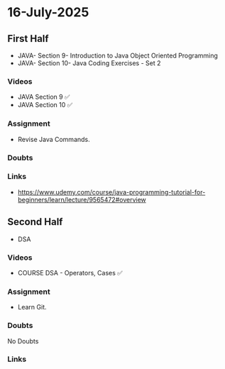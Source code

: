 # 16-July-2025

## First Half

- JAVA- Section 9- Introduction to Java Object Oriented Programming
- JAVA- Section 10- Java Coding Exercises - Set 2

### Videos

- JAVA Section 9 ✅
- JAVA Section 10 ✅

### Assignment

- Revise Java Commands.

### Doubts

### Links

- https://www.udemy.com/course/java-programming-tutorial-for-beginners/learn/lecture/9565472#overview

## Second Half

- DSA  

### Videos

- COURSE DSA - Operators, Cases ✅

### Assignment

- Learn Git.

### Doubts

No Doubts

### Links

